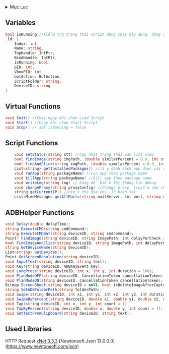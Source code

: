 <!-- TABLE OF CONTENTS -->
<details>
  <summary>Mục Lục</summary>
  <ul>
    <li><a href="#variables">Variables</a></li>
    <li><a href="#virtual-functions">Virtual Functions</a></li>
    <li><a href="#script-functions">Script Functions</a></li>
    <li><a href="#adbhelper-functions">ADBHelper Functions</a></li>
    <li><a href="#used-libraries">Used Libraries</a></li>
  </ul>
</details>

<!-- Variables -->
## Variables
```cs
bool isRunning //kiểm tra trạng thái script đang chạy hay dừng, dùng để ngắt script | khởi tạo false
_ld: {
	Index: int,
	Name: string,
	TopHandle: IntPtr,
	BindHandle: IntPtr,
	isRunning: bool,
	pID: int,
	VboxPID: int
	botAction: BotAction,
	ScriptFolder: string,
	DeviceID: string
}
```
<!-- Virtual Functions -->
## Virtual Functions
```cs
void Init() //Chạy ngay khi chọn Load Script
void Start() //Chạy khi chọn Start Script
void Stop() // set isRunning = false
```
<!-- Script Functions -->
## Script Functions
```cs
	void setStatus(string stt) //Cập nhật trạng thái vào list view
	bool findImage(string imgPath, [double similarPercent = 0.9, int startCropX = 0, int startCropY = 0, int cropWidth = 0, int cropHeight = 0]) //Tìm kiếm hình ảnh
	bool findAndClick(string imgPath, [double similarPercent = 0.9, int xPlus = 0, int yPlus = 0, int startCropX = 0, int startCropY = 0, int cropWidth = 0, int cropHeight = 0]) //Tìm kiếm và click theo hình ảnh.
	List<string> getInstalledPackages() //lấy danh sách app được cài đặt dưới dạng package name. Mỗi Package Name có dạng: com.cyanogenmod.filemanager
	void runApp(string packageName) //run app theo package name
	void killApp(string packageName) //kill app theo package name
	void writeLog(string log) // Dùng để hiển thị thông tin debug
	void changeProxy(string proxyConfig) //Change proxy, truyền vào chuỗi rỗng "" để remove proxy
	string getCurrentIP() //Hiển thị địa chỉ IP hiện tại
	List<MimeMessage> getAllMails(string mailServer, int port, string mail, string password) //Đọc email IMAP
```
<!-- ADBHelper Functions -->
## ADBHelper Functions
```cs
void Delay(double delayTime);
string ExecuteCMD(string cmdCommand);
string ExecuteCMDBat(string deviceID, string cmdCommand);
Point? FindImage(string deviceID, string ImagePath, int delayPerCheck = 2000, int count = 5);
bool FindImageAndClick(string deviceID, string ImagePath, int delayPerCheck = 2000, int count = 5);
string GetDeviceName(string deviceID);
List<string> GetDevices();
Point GetScreenResolution(string deviceID);
void InputText(string deviceID, string text);
void Key(string deviceID, ADBKeyEvent key);
void LongPress(string deviceID, int x, int y, int duration = 100);
void PlanModeOFF(string deviceID, CancellationToken cancellationToken);
void PlanModeON(string deviceID, CancellationToken cancellationToken);
Bitmap ScreenShoot(string deviceID = null, bool isDeleteImageAfterCapture = true, string fileName = "screenShoot.png");
string SetADBFolderPath(string folderPath);
void Swipe(string deviceID, int x1, int y1, int x2, int y2, int duration = 100);
void SwipeByPercent(string deviceID, double x1, double y1, double x2, double y2, int duration = 100);
void Tap(string deviceID, int x, int y, int count = 1);
void TapByPercent(string deviceID, double x, double y, int count = 1);
void SetTextFromClipboard(string deviceID, string text);
```
<!-- Used Libraries -->
## Used Libraries
HTTP Request
[xNet 3.3.3](https://teamcodedao.com/forum/index.php?/topic/3-huong-dan-co-ban-ve-thu-vien-xnet-trong-csharp/)
[Newtonsoft.Json 13.0.0.0] (https://www.newtonsoft.com/json)